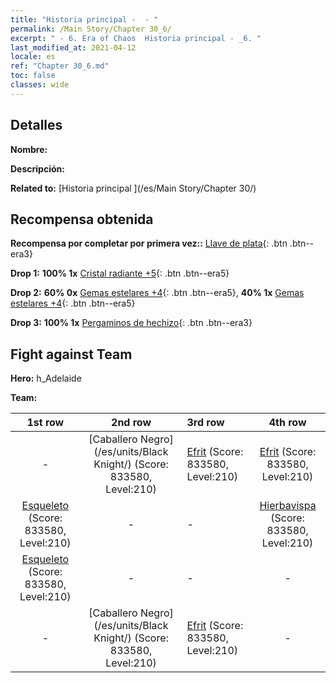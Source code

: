 ```yaml
---
title: "Historia principal -  - "
permalink: /Main Story/Chapter 30_6/
excerpt: " - 6. Era of Chaos  Historia principal - _6. "
last_modified_at: 2021-04-12
locale: es
ref: "Chapter 30_6.md"
toc: false
classes: wide
---
```


## Detalles

 **Nombre:** 

 **Descripción:** 

 **Related to:** [Historia principal ](/es/Main Story/Chapter 30/)

## Recompensa obtenida

 **Recompensa por completar por primera vez::** [Llave de plata](/es/Items/con_693/){: .btn .btn--era3}

 **Drop 1:** **100% 1x** [Cristal radiante +5](/es/Items/mat_101/){: .btn .btn--era5}

 **Drop 2:** **60% 0x** [Gemas estelares +4](/es/Items/mat_93/){: .btn .btn--era5}, **40% 1x** [Gemas estelares +4](/es/Items/mat_93/){: .btn .btn--era5}

 **Drop 3:** **100% 1x** [Pergaminos de hechizo](/es/Items/con_694/){: .btn .btn--era3}


## Fight against Team
 **Hero:** h_Adelaide

 **Team:**


  | 1st row | 2nd row | 3rd row | 4th row |
  |:----:|:----:|:----|:----:|
  | - | [Caballero Negro](/es/units/Black Knight/) (Score: 833580, Level:210)  | [Efrit](/es/units/Efreeti/) (Score: 833580, Level:210)  | [Efrit](/es/units/Efreeti/) (Score: 833580, Level:210)  |
  | [Esqueleto](/es/units/Skeleton/) (Score: 833580, Level:210)  | - | - | [Hierbavispa](/es/units/Waspwort/) (Score: 833580, Level:210)  |
  | [Esqueleto](/es/units/Skeleton/) (Score: 833580, Level:210)  | - | - | - |
  | - | [Caballero Negro](/es/units/Black Knight/) (Score: 833580, Level:210)  | [Efrit](/es/units/Efreeti/) (Score: 833580, Level:210)  | - |


